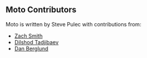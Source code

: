 ## Moto Contributors

Moto is written by Steve Pulec with contributions from:

* [Zach Smith](https://github.com/zmsmith)
* [Dilshod Tadjibaev](https://github.com/antimora)
* [Dan Berglund](https://github.com/cheif)
